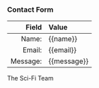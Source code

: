 ### Contact Form

| Field    | Value       |
| --------:|:----------- |
| Name:    | {{name}}    |
| Email:   | {{email}}   |
| Message: | {{message}} |

The Sci-Fi Team
